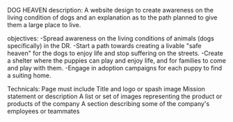 DOG HEAVEN
description: A website design to create awareness on the living condition of dogs and an explanation as to the path planned to give them a large place to live.

objectives: 
-Spread awareness on the living conditions of animals (dogs specifically) in the DR. -Start a path towards creating a livable "safe heaven" for the dogs to enjoy life and  stop suffering on the streets. 
-Create a shelter where the puppies can play and enjoy life, and for families to come and play with them.
-Engage in adoption campaigns for each puppy to find a suiting home.

Technicals:
    Page must include 
        Title and logo or spash image 
        Mission statement or description 
        A list or set of images representing the product or products of the company
        A section describing some of the company's employees or teammates